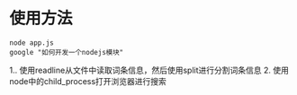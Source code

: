 # 使用方法
```
node app.js
google "如何开发一个nodejs模块"
```


1.. 使用readline从文件中读取词条信息，然后使用split进行分割词条信息
2. 使用node中的child_process打开浏览器进行搜索